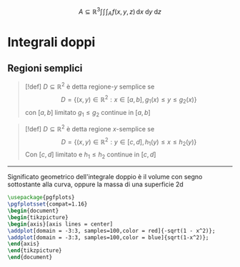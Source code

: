 $$ A \subseteq \mathbb{R}^3 \int\!\int\!\int_{A} \! f(x,y,z)\, \mathrm{d}x  \! \, \mathrm{d}y  \! \, \mathrm{d}z  $$


# Integrali doppi

## Regioni semplici
>[!def] 
>$D \subseteq \mathbb{R}^2$ è detta regione-$y$ semplice se $$D = \{(x,y) \in \mathbb{R}^2 : x \in [a,b], g_{1}(x) \leq y \leq g_{2}(x)\}$$
> con $[a,b]$ limitato $g_{1} \leq g_{2}$ continue in $[a,b]$

>[!def]
>$D \subseteq \mathbb{R}^2$ è detta regione $x$-semplice se
> $$ D = \{(x,y) \in \mathbb{R}^2 : y \in [c,d], h_{1}(y) \leq x \leq h_{2}(y)\} $$
> Con $[c,d]$ limitato e $h_{1} \leq h_{2}$ continue in $[c,d]$

---


Significato geometrico dell'integrale doppio è il volume con segno sottostante alla curva, oppure la massa di una superficie 2d

```tikz
\usepackage{pgfplots}
\pgfplotsset{compat=1.16}
\begin{document}
\begin{tikzpicture}
\begin{axis}[axis lines = center]
\addplot[domain = -3:3, samples=100,color = red]{-sqrt(1 - x^2)};
\addplot[domain = -3:3, samples=100,color = blue]{sqrt(1-x^2)};
\end{axis}
\end{tikzpicture}
\end{document}
```

